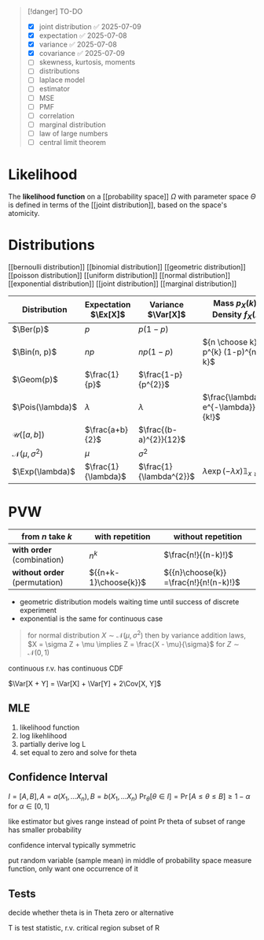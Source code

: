 
> [!danger] TO-DO
> - [x] joint distribution ✅ 2025-07-09
> - [x] expectation ✅ 2025-07-08
> - [x] variance ✅ 2025-07-08
> - [x] covariance ✅ 2025-07-09
> - [ ] skewness, kurtosis, moments
> - [ ] distributions
> - [ ] laplace model
> - [ ] estimator
> - [ ] MSE
> - [ ] PMF
> - [ ] correlation
> - [ ] marginal distribution
> - [ ] law of large numbers
> - [ ] central limit theorem


# Likelihood
The **likelihood function** on a [[probability space]] $\Omega$ with parameter space $\Theta$ is defined in terms of the [[joint distribution]], based on the space's atomicity.


# Distributions

[[bernoulli distribution]]
[[binomial distribution]]
[[geometric distribution]]
[[poisson distribution]]
[[uniform distribution]]
[[normal distribution]]
[[exponential distribution]]
[[joint distribution]]
[[marginal distribution]]

| Distribution                   | Expectation $\Ex[X]$ | Variance $\Var[X]$      | Mass $p_{X}(k)$ / Density $f_{X}(x)$             | Distribution $F_{X}(x)$ |
| ------------------------------ | -------------------- | ----------------------- | ------------------------------------------------ | ----------------------- |
| $\Ber(p)$                      | $p$                  | $p(1-p)$                |                                                  |                         |
| $\Bin(n, p)$                   | $np$                 | $np(1-p)$               | ${n \choose k} p^{k} (1-p)^{n-k}$                |                         |
| $\Geom(p)$                     | $\frac{1}{p}$        | $\frac{1-p}{p^{2}}$     |                                                  |                         |
| $\Pois(\lambda)$               | $\lambda$            | $\lambda$               | $\frac{\lambda^{k} e^{-\lambda}}{k!}$            |                         |
| $\mathcal{U}([a, b])$          | $\frac{a+b}{2}$      | $\frac{(b-a)^{2}}{12}$  |                                                  |                         |
| $\mathcal{N}(\mu, \sigma^{2})$ | $\mu$                | $\sigma^{2}$            |                                                  |                         |
| $\Exp(\lambda)$                | $\frac{1}{\lambda}$  | $\frac{1}{\lambda^{2}}$ | $\lambda \exp(-\lambda x) \mathbb{1}_{x \geq 0}$ | $1-e^{-\lambda x}$      |



# PVW


| from $n$ take $k$               | with repetition       | without repetition                     |
| ------------------------------- | --------------------- | -------------------------------------- |
| **with order** (combination)    | $n^{k}$               | $\frac{n!}{(n-k)!}$                    |
| **without order** (permutation) | ${{n+k-1}\choose{k}}$ | ${{n}\choose{k}} =\frac{n!}{n!(n-k)!}$ |


- geometric distribution models waiting time until success of discrete experiment
- exponential is the same for continuous case


> for normal distribution $X \sim \mathcal{N}(\mu, \sigma^{2})$ then by variance addition laws, $X = \sigma Z + \mu \implies Z = \frac{X - \mu}{\sigma}$ for $Z \sim \mathcal{N}(0, 1)$



continuous r.v. has continuous CDF

$\Var[X + Y] = \Var[X] + \Var[Y] + 2\Cov[X, Y]$




## MLE
1. likelihood function
2. log likehlihood
3. partially derive log L
4. set equal to zero and solve for theta

## Confidence Interval
$I = [A, B], A = a(X_{1}, \dots X_{n}), B = b(X_{1}, \dots X_{n})$
$\Pr_{\theta}[\theta \in I] = \Pr[A \leq \theta \leq B] \geq 1- \alpha$ for $\alpha \in [0, 1]$

like estimator but gives range instead of point
Pr theta of subset of range has smaller probability

confidence interval typically symmetric

put random variable (sample mean) in middle of probability space measure function, only want one occurrence of it



## Tests

decide whether theta is in Theta zero or alternative

T is test statistic, r.v. 
critical region subset of R

